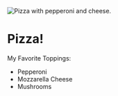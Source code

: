 <!DOCTYPE html>
<html>
<head>

<title>My favorite pizza</title>
<link rel="stylesheet" href="https://cdnjs.cloudflare.com/ajax/libs/normalize/5.0.0/normalize.min.css" />

<link href="style.css" rel="stylesheet" type="text/css" />
</head>
<body>
  
</body>
<div class="pageContainer">
  <div class="imageContainer"> 
    <img src="images/pizza.jpg" alt="Pizza with pepperoni and cheese." /> 
  </div>
  <div class="textContainer">
    <h1>Pizza!</h1>
    <p>My Favorite Toppings: </p>
    <ul>
      <li>Pepperoni</li>
      <li>Mozzarella Cheese</li>
      <li>Mushrooms</li>
    </ul>
  </div>
</div>

</body>
</html>
